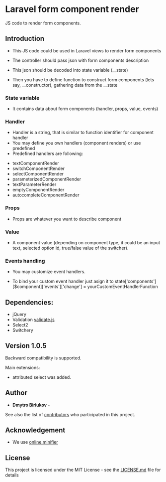 # Laravel form component render

JS code to render form components.

## Introduction

* This JS code could be used in Laravel views to render form components

* The controller should pass json with form components description 

* This json should be decoded into state variable (__state)

* Then you have to define function to construct form components (lets say, __constructor), gathering data from the __state

### State variable 

* It contains data about form components (handler, props, value, events)

### Handler

* Handler is a string, that is similar to function identifier for component handler  
* You may define you own handlers (component renders) or use predefined 
* Predefined handlers are following:
- textComponentRender
- switchComponentRender
- selectComponentRender
- parameterizedComponentRender
- textParameterRender
- emptyComponentRender
- autocompleteComponentRender

### Props

* Props are whatever you want to describe component

### Value

* A component value (depending on component type, it could be an input text, selected option id, true/false value of the switcher).

### Events handling

* You may customize event handlers.

* To bind your custom event handler just asign it to state['components'][$component]['events']['change'] = yourCustomEventHandlerFunction

## Dependencies:

* jQuery
* Validation [validate.js](http://validatejs.org/)
* Select2
* Switchery

## Version 1.0.5

Backward compatibility is supported. 

Main extensions:

* attributed select was added. 

## Author

* **Dmytro Biriukov** -

See also the list of [contributors](https://github.com/dmytro.biriukov/laravel-form-render/contributors) who participated in this project.

## Acknowledgement

* We use [online minifier](https://javascript-minifier.com)

## License

This project is licensed under the MIT License - see the [LICENSE.md](LICENSE.md) file for details
